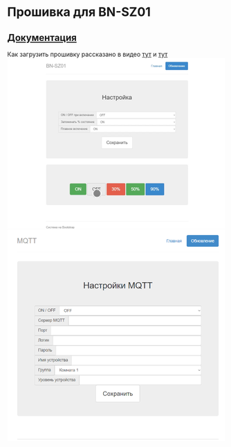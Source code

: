 # Прошивка для BN-SZ01
## [Документация](https://github.com/yuri-afanasiev/esp8285-BN-SZ01/wiki)
Как загрузить прошивку рассказано в видео   [тут](https://youtu.be/5zUjiuNYmvk) и [тут](https://youtu.be/BzPQeN5GVMM)
![BN-SZ01](https://raw.githubusercontent.com/yuri-afanasiev/esp8285-BN-SZ01/master/doc/1.jpg)
![MQTT](https://raw.githubusercontent.com/yuri-afanasiev/esp8285-BN-SZ01/master/doc/2.png)
